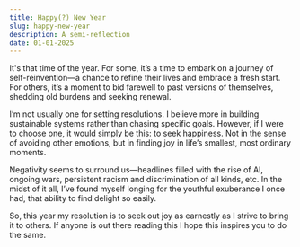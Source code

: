 ```yaml
---
title: Happy(?) New Year
slug: happy-new-year
description: A semi-reflection
date: 01-01-2025
---
```


It's that time of the year. For some, it’s a time to embark on a journey of self-reinvention—a chance to refine their lives and embrace a fresh start. For others, it’s a moment to bid farewell to past versions of themselves, shedding old burdens and seeking renewal.

I’m not usually one for setting resolutions. I believe more in building sustainable systems rather than chasing specific goals. However, if I were to choose one, it would simply be this: to seek happiness. Not in the sense of avoiding other emotions, but in finding joy in life’s smallest, most ordinary moments.

Negativity seems to surround us—headlines filled with the rise of AI, ongoing wars, persistent racism and discrimination of all kinds, etc. In the midst of it all, I’ve found myself longing for the youthful exuberance I once had, that ability to find delight so easily.

So, this year my resolution is to seek out joy as earnestly as I strive to bring it to others. If anyone is out there reading this I hope this inspires you to do the same.

